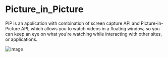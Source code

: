 # Picture_in_Picture
PIP is an application with combination of screen capture API and Picture-in-Picture API, which allows you to watch videos in a floating window, so you can keep an eye on what you're watching while interacting with other sites, or applications.

![image](https://github.com/kelvinho1020/Picture_in_Picture/blob/master/PIP.gif)
